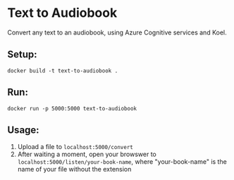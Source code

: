 # Text to Audiobook
Convert any text to an audiobook, using Azure Cognitive services and Koel.

## Setup:
`docker build -t text-to-audiobook .`

## Run:
`docker run -p 5000:5000 text-to-audiobook`

## Usage:
1) Upload a file to `localhost:5000/convert`
2) After waiting a moment, open your browswer to `localhost:5000/listen/your-book-name`, where "your-book-name" is the name of your file without the extension

